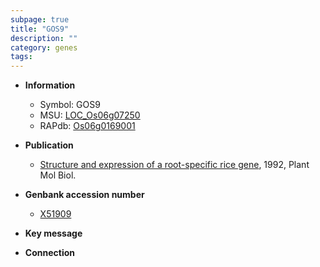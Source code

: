 ```yaml
---
subpage: true
title: "GOS9"
description: ""
category: genes
tags: 
---
```


* **Information**  
    + Symbol: GOS9  
    + MSU: [LOC_Os06g07250](http://rice.plantbiology.msu.edu/cgi-bin/ORF_infopage.cgi?orf=LOC_Os06g07250)  
    + RAPdb: [Os06g0169001](http://rapdb.dna.affrc.go.jp/viewer/gbrowse_details/irgsp1?name=Os06g0169001)  

* **Publication**  
    + [Structure and expression of a root-specific rice gene](http://www.ncbi.nlm.nih.gov/pubmed?term=Structure+and+expression+of+a+root-specific+rice+gene%5BTitle%5D), 1992, Plant Mol Biol.

* **Genbank accession number**  
    + [X51909](http://www.ncbi.nlm.nih.gov/nuccore/X51909)

* **Key message**  

* **Connection**  



